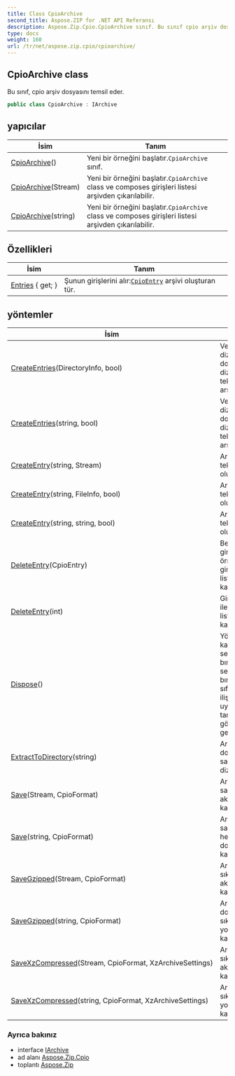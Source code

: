```yaml
---
title: Class CpioArchive
second_title: Aspose.ZIP for .NET API Referansı
description: Aspose.Zip.Cpio.CpioArchive sınıf. Bu sınıf cpio arşiv dosyasını temsil eder.
type: docs
weight: 160
url: /tr/net/aspose.zip.cpio/cpioarchive/
---
```

## CpioArchive class

Bu sınıf, cpio arşiv dosyasını temsil eder.

```csharp
public class CpioArchive : IArchive
```

## yapıcılar

| İsim | Tanım |
| --- | --- |
| [CpioArchive](cpioarchive/#constructor)() | Yeni bir örneğini başlatır.`CpioArchive` sınıf. |
| [CpioArchive](cpioarchive/#constructor_1)(Stream) | Yeni bir örneğini başlatır.`CpioArchive` class ve composes girişleri listesi arşivden çıkarılabilir. |
| [CpioArchive](cpioarchive/#constructor_2)(string) | Yeni bir örneğini başlatır.`CpioArchive` class ve composes girişleri listesi arşivden çıkarılabilir. |

## Özellikleri

| İsim | Tanım |
| --- | --- |
| [Entries](../../aspose.zip.cpio/cpioarchive/entries/) { get; } | Şunun girişlerini alır:[`CpioEntry`](../cpioentry/) arşivi oluşturan tür. |

## yöntemler

| İsim | Tanım |
| --- | --- |
| [CreateEntries](../../aspose.zip.cpio/cpioarchive/createentries/#createentries)(DirectoryInfo, bool) | Verilen dizindeki tüm dosyaları ve dizinleri tekrar tekrar arşive ekler. |
| [CreateEntries](../../aspose.zip.cpio/cpioarchive/createentries/#createentries_1)(string, bool) | Verilen dizindeki tüm dosyaları ve dizinleri tekrar tekrar arşive ekler. |
| [CreateEntry](../../aspose.zip.cpio/cpioarchive/createentry/#createentry_1)(string, Stream) | Arşiv içinde tek giriş oluşturun. |
| [CreateEntry](../../aspose.zip.cpio/cpioarchive/createentry/#createentry)(string, FileInfo, bool) | Arşiv içinde tek giriş oluşturun. |
| [CreateEntry](../../aspose.zip.cpio/cpioarchive/createentry/#createentry_2)(string, string, bool) | Arşiv içinde tek giriş oluşturun. |
| [DeleteEntry](../../aspose.zip.cpio/cpioarchive/deleteentry/#deleteentry)(CpioEntry) | Belirli bir girişin ilk örneğini girişler listesinden kaldırır. |
| [DeleteEntry](../../aspose.zip.cpio/cpioarchive/deleteentry/#deleteentry_1)(int) | Girişi index. ile girişler listesinden kaldırır. |
| [Dispose](../../aspose.zip.cpio/cpioarchive/dispose/)() | Yönetilmeyen kaynakları serbest bırakma, serbest bırakma veya sıfırlama ile ilişkili uygulama tanımlı görevleri gerçekleştirir. |
| [ExtractToDirectory](../../aspose.zip.cpio/cpioarchive/extracttodirectory/)(string) | Arşivdeki tüm dosyaları sağlanan dizine çıkarır. |
| [Save](../../aspose.zip.cpio/cpioarchive/save/#save)(Stream, CpioFormat) | Arşivi sağlanan akışa kaydeder. |
| [Save](../../aspose.zip.cpio/cpioarchive/save/#save_1)(string, CpioFormat) | Arşivi sağlanan hedef dosyaya kaydeder. |
| [SaveGzipped](../../aspose.zip.cpio/cpioarchive/savegzipped/#savegzipped)(Stream, CpioFormat) | Arşivi gzip sıkıştırmasıyla akışa kaydeder. |
| [SaveGzipped](../../aspose.zip.cpio/cpioarchive/savegzipped/#savegzipped_1)(string, CpioFormat) | Arşivi dosyaya gzip sıkıştırması ile yola göre kaydeder. |
| [SaveXzCompressed](../../aspose.zip.cpio/cpioarchive/savexzcompressed/#savexzcompressed)(Stream, CpioFormat, XzArchiveSettings) | Arşivi xz sıkıştırmasıyla akışa kaydeder. |
| [SaveXzCompressed](../../aspose.zip.cpio/cpioarchive/savexzcompressed/#savexzcompressed_1)(string, CpioFormat, XzArchiveSettings) | Arşivi xz sıkıştırma ile yola göre yola kaydeder. |

### Ayrıca bakınız

* interface [IArchive](../../aspose.zip/iarchive/)
* ad alanı [Aspose.Zip.Cpio](../../aspose.zip.cpio/)
* toplantı [Aspose.Zip](../../)


